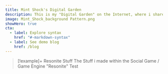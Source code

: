 ```yaml
---
title: Mint Shock's Digital Garden
description: This is my "Digital Garden" on the Internet, where i share the stuff i make.
image: Mint_Shock_background Pattern.png
showHero: true
cta:
  - label: Explore syntax
    href: "#-markdown-syntax"
  - label: See demo blog
    href: /blog
---
```



> [!example]+ Resonite Stuff 
> The Stuff i made within the Social Game / Game Engine "Resonite" 
Test
